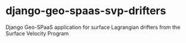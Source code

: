 # django-geo-spaas-svp-drifters
Django Geo-SPaaS application for surface Lagrangian drifters from the Surface Velocity Program
